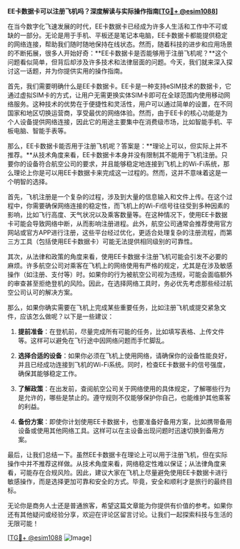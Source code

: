 **EE卡数据卡可以注册飞机吗？深度解读与实际操作指南[[TG💪+ @esim1088](https://t.me/s/esim1088)]**

在当今数字化飞速发展的时代，EE卡数据卡已经成为许多人生活和工作中不可或缺的一部分。无论是用于手机、平板还是笔记本电脑，EE卡数据卡都能提供稳定的网络连接，帮助我们随时随地保持在线状态。然而，随着科技的进步和应用场景的不断拓展，很多人开始好奇：**EE卡数据卡是否能够用于注册飞机呢？**这个问题看似简单，但背后却涉及许多技术和法律层面的问题。今天，我们就来深入探讨这一话题，并为你提供实用的操作指南。

首先，我们需要明确什么是EE卡数据卡。EE卡是一种支持eSIM技术的数据卡，它通过虚拟SIM卡的方式，让用户无需更换实体SIM卡即可在全球范围内使用移动网络服务。这种技术的优势在于便捷性和灵活性，用户可以通过简单的设置，在不同国家和地区切换运营商，享受最优的网络体验。然而，由于EE卡的核心功能是为个人设备提供网络连接，因此它的用途主要集中在消费级市场，比如智能手机、平板电脑、智能手表等。

那么，EE卡数据卡能否用于注册飞机呢？答案是：**理论上可以，但实际上并不推荐。**从技术角度来看，EE卡数据卡本身并没有限制其不能用于飞机注册。只要你的设备符合航空公司的要求，并且能够稳定地连接到飞机上的Wi-Fi系统，那么理论上你是可以用EE卡数据卡来完成这一过程的。然而，这并不意味着这是一个明智的选择。

首先，飞机注册是一个复杂的过程，涉及到大量的信息输入和文件上传。在这个过程中，你需要确保网络连接的稳定性，而飞机上的Wi-Fi信号往往受到多种因素的影响，比如飞行高度、天气状况以及乘客数量等。在这种情况下，使用EE卡数据卡可能会导致网络中断，从而影响注册进程。此外，航空公司通常会推荐使用官方网站或官方APP进行注册，这些平台经过优化，更适合处理复杂的注册流程，而第三方工具（包括使用EE卡数据卡）可能无法提供相同级别的可靠性。

其次，从法律和政策的角度来看，使用EE卡数据卡注册飞机可能会引发不必要的麻烦。许多航空公司对乘客在飞机上的网络使用有严格的规定，尤其是在涉及敏感操作（如注册、支付等）时。如果你的行为被航空公司视为违规，可能会面临额外的审查甚至拒绝登机的风险。因此，在选择网络工具时，务必优先考虑那些经过航空公司认可的解决方案。

那么，如果你确实需要在飞机上完成某些重要任务，比如注册飞机或提交紧急文件，应该怎么做呢？以下是一些建议：

1. **提前准备**：在登机前，尽量完成所有可能的任务，比如填写表格、上传文件等。这样可以避免在飞行途中因网络问题而手忙脚乱。
   
2. **选择合适的设备**：如果你必须在飞机上使用网络，请确保你的设备性能良好，并且已经成功连接到飞机的Wi-Fi系统。同时，检查EE卡数据卡的信号强度，确保其能够稳定工作。

3. **了解政策**：在出发前，查阅航空公司关于网络使用的具体规定，了解哪些行为是允许的，哪些是禁止的。遵守规则不仅能够保护你自己，也能维护其他乘客的利益。

4. **备份方案**：即使你计划使用EE卡数据卡，也要准备好备用方案，比如携带备用设备或使用其他网络工具。这样可以在主设备出现问题时迅速切换到备用方案。

最后，让我们总结一下。虽然EE卡数据卡在理论上可以用于注册飞机，但在实际操作中并不推荐这样做。从技术角度来看，网络稳定性难以保证；从法律角度来看，可能存在合规风险。因此，建议大家在飞机上尽量避免使用EE卡数据卡进行敏感操作，而是选择更加可靠和安全的方式。毕竟，安全和顺利才是旅行的最终目标。

无论你是商务人士还是普通旅客，希望这篇文章能为你提供有价值的参考。如果你还有其他疑问或经验分享，欢迎在评论区留言讨论。让我们一起探索科技与生活的无限可能！

[[TG💪+ @esim1088](https://t.me/s/esim1088) ![Image](https://i.postimg.cc/4NQfJmqS/Snipaste-2025-05-13-00-14-12.png)]